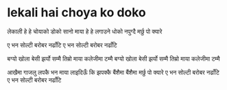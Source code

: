 # lekali hai choya ko doko
लेकाली हे हे चोयाको डोको
सानो माया हे हे लगाउने धोको
नपुग्दै मर्छु पो क्यारे

ए भन सोल्टी बरोबर नढाँटि
ए भन सोल्टी बरोबर नढाँटि

बग्यो खोला बेसी झर्यो सम्मै
तिम्रो माया कलेजीमा टम्मै
बग्यो खोला बेसी झर्यो सम्मै
तिम्रो माया कलेजीमा टम्मै

आखैमा गाजलु लपकै
भन माया लाइदिऊँ कि झपक्कै बैंशैमा
बैंशैमा मर्छु पो क्यारे
ए भन सोल्टी बरोबर नढाँटि
ए भन सोल्टी बरोबर नढाँटि